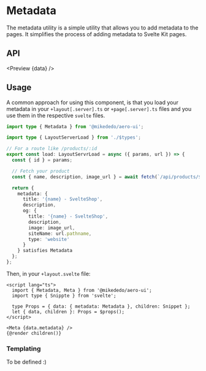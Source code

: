 # Metadata

The metadata utility is a simple utility that allows you to add metadata to the pages. It simplifies the process of adding metadata to Svelte Kit pages.

<script>
  import { Preview } from '$components';

  export let data;
</script>

## API

<Preview {data} />

## Usage

A common approach for using this component, is that you load your metadata in
your `+layout[.server].ts` or `+page[.server].ts` files and you use them in the
respective `svelte` files.

```typescript title="+layout.server.ts"
import type { Metadata } from '@mikededo/aero-ui';

import type { LayoutServerLoad } from './$types';

// For a route like /products/:id
export const load: LayoutServrLoad = async ({ params, url }) => {
  const { id } = params;

  // Fetch your product
  const { name, description, image_url } = await fetch(`/api/products/${id}`);

  return {
    metadata: {
      title: '{name} - SvelteShop',
      description,
      og: {
        title: '{name} - SvelteShop',
        description,
        image: image_url,
        siteName: url.pathname,
        type: 'website'
      }
    } satisfies Metadata
  };
};
```

Then, in your `+layout.svelte` file:

```svelte title="+layout.svelte"
<script lang="ts">
  import { Metadata, Meta } from '@mikededo/aero-ui';
  import type { Snippte } from 'svelte';

  type Props = { data: { metadata: Metadata }, children: Snippet };
  let { data, children }: Props = $props();
</script>

<Meta {data.metadata} />
{@render children()}
```

### Templating

To be defined :)
